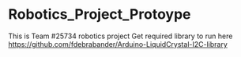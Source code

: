 # Robotics_Project_Protoype
This is Team #25734 robotics project
Get required library to run here https://github.com/fdebrabander/Arduino-LiquidCrystal-I2C-library
